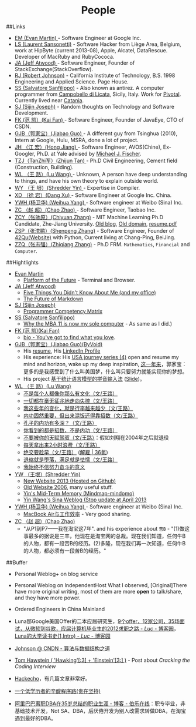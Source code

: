 <?xml version="1.0" encoding="utf-8"?>
<head>
    <meta charset="utf-8">
    <title>People</title>
</head><body>
<div align=center><h1>People</h1></div>


##Links
* [EM  (Evan Martin) ](http://neugierig.org/) - Software Engineer at Google Inc.
* [LS  (Laurent Sansonetti)](https://www.google.com/search?q=Laurent+Sansonetti) - Software Hacker from Liège Area, Belgium, work at HipByte (current 2013-08), Apple, Alcatel, DataRescue. Developer of MacRuby and RubyCococa.
* [JA  (Jeff Atwood) ](http://www.codinghorror.com/) - Software Engineer, Founder of StackExchange(StackOverflow).
* [RJ  (Robert Johnson)](https://www.quora.com/Robert-Johnson) - California Institute of Technology, B.S. 1998 Engineering and Applied Science. Page House.
* [SS  (Salvatore Sanfilippo)](http://invece.org/) - Also known as antirez. A computer programmer from [Campobello di Licata](http://en.wikipedia.org/wiki/Campobello_di_Licata), Sicily, Italy. Work for [Pivotal](http://gopivotal.com/). Currently lived near [Catania](http://en.wikipedia.org/wiki/Catania). 
* [SJ  (Sijin Joseph)](http://sijinjoseph.com/) - Random thoughts on Technology and Software Development.
* [FK  (范  凯）(Kai Fan)      ](http://robbinfan.com/) - Software Engineer, Founder of JavaEye, CTO of CSDN.
* [GJB（郭家宝）(Jiabao Guo)   ](http://www.byvoid.com) - A different guy from Tsinghua (2010), Intern at Google, Hulu, MSRA, done a lot of project.
* [JH （江 宏）(Hong Jiang)    ](http://www.hjiang.net/about/) - Software Engineer, AVOS(Chine), Ex-Googler, Ph.D. at Yale advised by [Michael J. Fischer](http://www.cs.yale.edu/homes/fischer).
* [TZJ（TanZhi军）(Zhijun Tan) ](https://tumutanzi.com/) - Ph.D Civil Engineering, Cement field (Construction, Building).
* [WL （王  路）(Lu Wang)      ](http://blog.renren.com/blog/44432371/) - Unknown, A person have deep understanding to things, and have his own theory to explain outside world.
* [WY （王  垠）(Shredder Yin) ](http://www.yinwang.org) - Expertise in Compiler.
* [XD （徐  宕）(Dang Xu)      ](blog.youxu.info) - Software Engineer at Google Inc. China.
* [YWH (杨卫华) (Weihua Yang)  ](http://timyang.net) - Software engineer at Weibo (Sina) Inc.
* [ZC （赵  超）(Chao Zhao)    ](http://blog.sina.com.cn/calvinzhaoc/) - Software Engineer, Taobao Inc.
* [ZCY（张驰原）(Chiyuan Zhang)](http://blog.pluskid.org) - MIT Machine Learning Ph.D Candidate, Zhe-Jiang University. [Old blog](http://lifegoo.pluskid.org), [Old domain](http://pluskid.lifegoo.com), [resume.pdf](http://pluskid.org/data/resume.pdf)
* [ZSP（张沈鹏）(Shenpeng Zhang)](http://zuroc.42qu.com/) - Software Engineer, Founder of [42Qu(Website)](http://www.42qu.com) with Python, Current living at Chang-Ping, BeiJing.
* [ZZQ（张志强）(Zhiqiang Zhang)](http://zhiqiang.org) - Ph.D FRM. `Mathematics`, `Financial` and `Computer`.



##Hightlights
* [Evan Martin ](http://neugierig.org/)
  * [Platform of the Future](http://neugierig.org/software/blog/2011/09/platform-of-the-future.html) - Terminal and Browser.
* [JA  (Jeff Atwood) ](http://www.codinghorror.com/)
  * [Five Things You Didn't Know About Me (and my office)](http://www.codinghorror.com/blog/2007/01/five-things-you-didnt-know-about-me-and-my-office.html)
  * [The Future of Markdown](http://www.codinghorror.com/blog/2012/10/the-future-of-markdown.html)
* [SJ  (Sijin Joseph)](http://sijinjoseph.com/)
  * [Programmer Competency Matrix](http://sijinjoseph.com/programmer-competency-matrix/)
* [SS  (Salvatore Sanfilippo)](http://invece.org/)
  * [Why the MBA 11 is now my sole computer](http://oldblog.antirez.com/post/apple-mba11-my-sole-computer.html) - As same as I did.)
* [FK  (范  凯)(Kai Fan)](http://robbinfan.com/)
  * [bio - You've got to find what you love](http://robbinfan.com/blog/20/my-life).
* [GJB（郭家宝）(Jiabao Guo)(ByVoid)](http://www.byvoid.com)
  * His [resume](http://www.byvoid.com/en/about/resume), His [LinkedIn Profile](http://www.linkedin.com/profile/view?id=147283367)
  * His experience: His [USA journey series (4)](http://www.byvoid.com/zhs/blog/usa-tour-bay-area) open and resume my mind and horizon, wake up my deep inspiration, [这一年来](http://www.byvoid.com/zhs/blog/recent-one-year)，郭家宝：更多的是我感受到了什么叫美国梦，什么叫只要努力就能实现你的梦想。
  * His project [基于统计语言模型的拼音输入法](http://www.byvoid.com/zhs/blog/slm_based_pinyin_ime) ([Slide](http://byvoid.github.io/slides/slmpime/index.html))。
* [WL （王  路）(Lu Wang)](http://blog.renren.com/blog/44432371/)
  * [不是每个人都像你那么有文化（文/王路）](http://www.douban.com/note/270781106/)
  * [一切都在毫无征兆地走向失控（文/王路）](http://www.douban.com/note/266466463/)
  * [我这些年的变化，就是行李越来越少（文/王路）](http://www.douban.com/note/265081418/)
  * [内功固然重要，但出来混饭还得靠招数（文/王路）](http://www.douban.com/note/262800674/)
  * [孔子的内功有多深？（文/王路）](http://www.douban.com/note/262292107/)
  * [你看到的都是招数，不是内功（文/王路）](http://www.douban.com/note/260671415/)
  * [不要被你的天赋驾驭（文/王路）](http://www.douban.com/note/259865563/)：假如刘翔在2004年之后就退役
  * [每天拿出来2小时浪费（文/王路）](http://www.douban.com/note/261142136/)
  * [绝交要趁早（文/王路）](http://www.douban.com/note/257248611/) ([解雇 | 36氪](http://www.36kr.com/p/120219.html))
  * [退缩就是堕落，满足就是怯懦（文/王路）](http://www.douban.com/note/261015218/)
  * [我始终不信努力奋斗的意义](http://blog.renren.com/blog/44432371/811862152)
* [YW （王垠）(Shredder Yin)](http://www.yinwang.org)
  * [New Website 2013 (Hosted on Github)](http://www.yinwang.org)
  * [Old Website 2006](http://docs.huihoo.com/homepage/shredderyin/), many useful stuff.
  * [Yin's Mid-Term Memory (Mindmap-mindomo)](http://www.mindomo.com/view?m=8cc4f95228f942f8886106d876d1b041)
  * [Yin Wang's Sina Weblog (Stop update at April 2013](http://blog.sina.com.cn/s/articlelist_1569777711_0_1.html)
* [YWH (杨卫华) (Weihua Yang)  ](http://timyang.net) - Software engineer at Weibo (Sina) Inc.
  * [MacBook Air与工作效率](http://timyang.net/misc/macbook-air-productive/) - Very good sharing.
* [ZC （赵  超）(Chao Zhao)     ](http://blog.sina.com.cn/calvinzhaoc/)
  * "从P1到P7——我在淘宝这7年". and his experience about `苦B` - "(1)做这事最多的据说是三丰，他现在是淘宝网的总裁。现在我们知道，任何牛B的人物，都有一段苦B的经历。(2)多隆，现在我们再一次知道，任何牛B的人物，都必须有一段苦B的经历。"

##Buffer
* Personal Weblog+ on blog service
* Personal Weblog  on IndependentHost  What I observed, [Original]There have more original writing, most of them are more __open__ to talk/share, and they have more power.
* Ordered Engineers in China Mainland
* Luna那Google美国Offer的二本应届研究生，[9个offer，12家公司，35场面试，从微软到谷歌，应届计算机毕业生的2012求职之路 - _Luc_ - 博客园](http://www.cnblogs.com/figure9/archive/2013/01/09/2853649.html)，[Luna的大学读书史(1,Intro) - _Luc_ - 博客园](http://www.cnblogs.com/figure9/archive/2008/12/21/1359473.html)

* [Johnson @ CNDN - 算法与数据结构之道]()

* [Tom Hawstein ( 'Hawking'[:3] + 'Einstein'[3:] )](http://hawstein.com/) - Post about _Cracking the Coding Interview_

* [Hackecho](http://hackecho.com/2011/04/0423-reading-notes/)，有几篇文章非常好。

* [一个低学历者的辛酸程序路(贵在坚持)](http://www.jb51.net/article/18139.htm)  

* [阿里巴巴离职DBA在35岁总结的职业生涯 - 博客 - 伯乐在线](http://blog.jobbole.com/17776/)：职专毕业，非基础技术开发，Not SA、DBA，后厌倦开发为别人改需求转做DBA，在淘宝遇到最好的DBA。

</body>
</html>